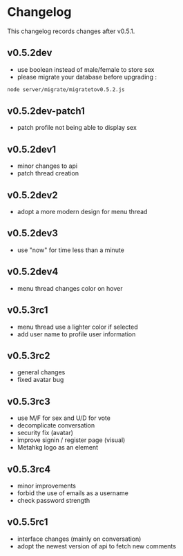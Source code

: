 # Changelog

This changelog records changes after v0.5.1.

## v0.5.2dev

- use boolean instead of male/female to store sex
- please migrate your database before upgrading :

```bash
node server/migrate/migratetov0.5.2.js
```

## v0.5.2dev-patch1

- patch profile not being able to display sex

## v0.5.2dev1

- minor changes to api
- patch thread creation

## v0.5.2dev2

- adopt a more modern design for menu thread

## v0.5.2dev3

- use "now" for time less than a minute

## v0.5.2dev4

- menu thread changes color on hover

## v0.5.3rc1

- menu thread use a lighter color if selected
- add user name to profile user information

## v0.5.3rc2

- general changes
- fixed avatar bug

## v0.5.3rc3

- use M/F for sex and U/D for vote
- decomplicate conversation
- security fix (avatar)
- improve signin / register page (visual)
- Metahkg logo as an element

## v0.5.3rc4

- minor improvements
- forbid the use of emails as a username
- check password strength

## v0.5.5rc1

- interface changes (mainly on conversation)
- adopt the newest version of api to fetch new comments

